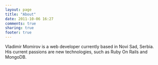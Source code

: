 ```yaml
---
layout: page
title: "About"
date: 2011-10-06 16:27
comments: true
sharing: true
footer: true
---
```

Vladimir Momirov is a web developer currently based in Novi Sad,
Serbia. His current passions are new technologies, such as Ruby On
Rails and MongoDB.
